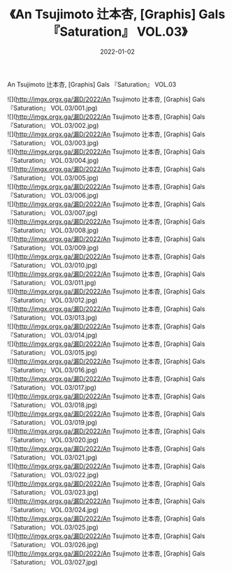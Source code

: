 ﻿---
layout: post
title:  《An Tsujimoto 辻本杏, [Graphis] Gals 『Saturation』 VOL.03》
date:   2022-01-02
img: http://imgx.orgx.ga/漏D/2022/An Tsujimoto 辻本杏, [Graphis] Gals 『Saturation』 VOL.03/000.jpg
categories: [美女, 清纯, 唯美]
---

An Tsujimoto 辻本杏, [Graphis] Gals 『Saturation』 VOL.03

  ![](http://imgx.orgx.ga/漏D/2022/An Tsujimoto 辻本杏, [Graphis] Gals 『Saturation』 VOL.03/001.jpg) <br> ![](http://imgx.orgx.ga/漏D/2022/An Tsujimoto 辻本杏, [Graphis] Gals 『Saturation』 VOL.03/002.jpg) <br> ![](http://imgx.orgx.ga/漏D/2022/An Tsujimoto 辻本杏, [Graphis] Gals 『Saturation』 VOL.03/003.jpg) <br> ![](http://imgx.orgx.ga/漏D/2022/An Tsujimoto 辻本杏, [Graphis] Gals 『Saturation』 VOL.03/004.jpg) <br> ![](http://imgx.orgx.ga/漏D/2022/An Tsujimoto 辻本杏, [Graphis] Gals 『Saturation』 VOL.03/005.jpg) <br> ![](http://imgx.orgx.ga/漏D/2022/An Tsujimoto 辻本杏, [Graphis] Gals 『Saturation』 VOL.03/006.jpg) <br> ![](http://imgx.orgx.ga/漏D/2022/An Tsujimoto 辻本杏, [Graphis] Gals 『Saturation』 VOL.03/007.jpg) <br> ![](http://imgx.orgx.ga/漏D/2022/An Tsujimoto 辻本杏, [Graphis] Gals 『Saturation』 VOL.03/008.jpg) <br> ![](http://imgx.orgx.ga/漏D/2022/An Tsujimoto 辻本杏, [Graphis] Gals 『Saturation』 VOL.03/009.jpg) <br> ![](http://imgx.orgx.ga/漏D/2022/An Tsujimoto 辻本杏, [Graphis] Gals 『Saturation』 VOL.03/010.jpg) <br> ![](http://imgx.orgx.ga/漏D/2022/An Tsujimoto 辻本杏, [Graphis] Gals 『Saturation』 VOL.03/011.jpg) <br> ![](http://imgx.orgx.ga/漏D/2022/An Tsujimoto 辻本杏, [Graphis] Gals 『Saturation』 VOL.03/012.jpg) <br> ![](http://imgx.orgx.ga/漏D/2022/An Tsujimoto 辻本杏, [Graphis] Gals 『Saturation』 VOL.03/013.jpg) <br> ![](http://imgx.orgx.ga/漏D/2022/An Tsujimoto 辻本杏, [Graphis] Gals 『Saturation』 VOL.03/014.jpg) <br> ![](http://imgx.orgx.ga/漏D/2022/An Tsujimoto 辻本杏, [Graphis] Gals 『Saturation』 VOL.03/015.jpg) <br> ![](http://imgx.orgx.ga/漏D/2022/An Tsujimoto 辻本杏, [Graphis] Gals 『Saturation』 VOL.03/016.jpg) <br> ![](http://imgx.orgx.ga/漏D/2022/An Tsujimoto 辻本杏, [Graphis] Gals 『Saturation』 VOL.03/017.jpg) <br> ![](http://imgx.orgx.ga/漏D/2022/An Tsujimoto 辻本杏, [Graphis] Gals 『Saturation』 VOL.03/018.jpg) <br> ![](http://imgx.orgx.ga/漏D/2022/An Tsujimoto 辻本杏, [Graphis] Gals 『Saturation』 VOL.03/019.jpg) <br> ![](http://imgx.orgx.ga/漏D/2022/An Tsujimoto 辻本杏, [Graphis] Gals 『Saturation』 VOL.03/020.jpg) <br> ![](http://imgx.orgx.ga/漏D/2022/An Tsujimoto 辻本杏, [Graphis] Gals 『Saturation』 VOL.03/021.jpg) <br> ![](http://imgx.orgx.ga/漏D/2022/An Tsujimoto 辻本杏, [Graphis] Gals 『Saturation』 VOL.03/022.jpg) <br> ![](http://imgx.orgx.ga/漏D/2022/An Tsujimoto 辻本杏, [Graphis] Gals 『Saturation』 VOL.03/023.jpg) <br> ![](http://imgx.orgx.ga/漏D/2022/An Tsujimoto 辻本杏, [Graphis] Gals 『Saturation』 VOL.03/024.jpg) <br> ![](http://imgx.orgx.ga/漏D/2022/An Tsujimoto 辻本杏, [Graphis] Gals 『Saturation』 VOL.03/025.jpg) <br> ![](http://imgx.orgx.ga/漏D/2022/An Tsujimoto 辻本杏, [Graphis] Gals 『Saturation』 VOL.03/026.jpg) <br> ![](http://imgx.orgx.ga/漏D/2022/An Tsujimoto 辻本杏, [Graphis] Gals 『Saturation』 VOL.03/027.jpg) <br>